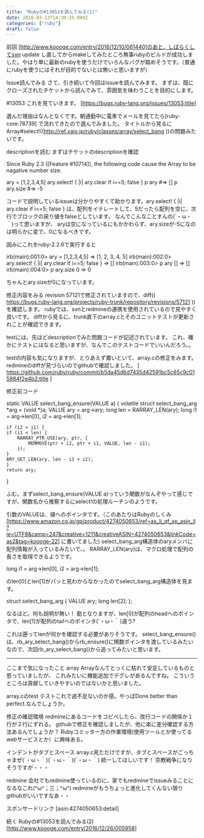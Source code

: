 ```yaml
---
title: "Rubyの#13053を読んでみる(1)"
date: 2018-03-13T14:30:25.000Z
categories: ["ruby"]
draft: false
---
```


前回 [http://www.koooge.com/entry/2016/12/10/061440]のあと、しばらくしてsvn update
し直してからmakeしてみたところ無事rubyのビルドが成功しました。やはり単に最新のrubyを使うだけでいろんなバグが踏めそうです。（普通にrubyを使うにはそれが目的でないとは無いと思いますが）

Issue読んでみる
さて、引き続いて今回はissueを読んでみます。
まずは、既にクローズされたチケットから読んでみて、雰囲気を味わうことを目的にします。

#13053
これを見ていきます。
[https://bugs.ruby-lang.org/issues/13053:title]

選んだ理由はなんとなくです。朝通勤中に電車でメールを見てたら[ruby-core:78739] で流れてきたので選んでみました。
タイトルから見るにArray#select!((http://ref.xaio.jp/ruby/classes/array/select_bang
))の問題みたいです。

descriptionを読む
まずはチケットのdescriptionを確認

Since Ruby 2.3 ([Feature #10714]), the following code cause the Array to be nagative number size.

ary = [1,2,3,4,5]
ary.select! { |i| ary.clear if i==5; false }
p ary #=> []
p ary.size #=> -5


コードで説明しているissueは分かりやすくて助かります。ary.select! { |i| ary.clear if i==5; false }
は、配列をイテレートして、5だったら配列を空に、次行でブロックの戻り値をfalseとしています。
なんでこんなことすんの(´・ω・｀)って思いますが、
aryは空になっているにもかかわらず、ary.sizeが-5になのは明らかに変で、0になるべきです。

因みにこれをruby-2.2.6で実行すると

irb(main):001:0> ary = [1,2,3,4,5]
=> [1, 2, 3, 4, 5]
irb(main):002:0> ary.select! { |i| ary.clear if i==5; false }
=> []
irb(main):003:0> p ary
[]
=> []
irb(main):004:0> p ary.size
0
=> 0


ちゃんとary.sizeが0になっています。

修正内容をみる
revision 57121で修正されていますので、diff((
https://bugs.ruby-lang.org/projects/ruby-trunk/repository/revisions/57121
))を確認します。
rubyでは、svnとredmineの連携を使用されているので見やすく良いです。
diffから見るに、trunk直下のarray.cとそのユニットテストが更新されことが確認できます。

testには、先ほどdescriptionでみた問題コードが記述されています。
これ、確かにテストにはなると思いますが、なんでこのテストコードでいいんだろう。。

testの内容も気になりますが、とりあえず置いといて、array.cの修正をみます。
redmineのdiffが見づらいのでgithubで確認しました。
[
https://github.com/ruby/ruby/commit/b5da45d6d7435d42591bc5c65c9c015984f2e4b2:title
]

修正前コード

static VALUE
select_bang_ensure(VALUE a)
{
    volatile struct select_bang_arg *arg = (void *)a;
    VALUE ary = arg->ary;
    long len = RARRAY_LEN(ary);
    long i1 = arg->len[0], i2 = arg->len[1];

    if (i2 < i1) {
	if (i1 < len) {
	    RARRAY_PTR_USE(ary, ptr, {
		    MEMMOVE(ptr + i2, ptr + i1, VALUE, len - i1);
		});
	}
	ARY_SET_LEN(ary, len - i1 + i2);
    }
    return ary;
}


ふむ。まずselect_bang_ensure(VALUE
a)っていう関数がなんぞやって感じですが、関数名から推察するにselect!の処理ルーチンのようです。

引数のVALUEは、値へのポインタです。（このあたりはRubyのしくみ
[https://www.amazon.co.jp/gp/product/4274050653/ref=as_li_qf_sp_asin_il?ie=UTF8&camp=247&creative=1211&creativeASIN=4274050653&linkCode=as2&tag=koooge-22]
に書いてました)
select_bang_arg構造体のaryメンバに配列情報が入っているみたいで、。
RARRAY_LEN(ary)は、マクロ処理で配列の長さを取得できるようです。

long i1 = arg->len[0], i2 = arg->len[1];


のlen[0]とlen[1]がパッと見わからなかったのでselect_bang_arg構造体を見ます。

struct select_bang_arg {
    VALUE ary;
    long len[2];
};


なるほど。何も説明が無い！
勘となりますが、len[0]が配列のheadへのポインタで、len[1]が配列のtailへのポインタ(´・ω・｀)違う?

これは遡ってlenが何かを確認する必要がありそうです。
select_bang_ensure()は、rb_ary_select_bang()からrb_ensure()に関数ポインタを渡しているみたいなので、次回rb_ary_select_bang()から追ってみたいと思います。


--------------------------------------------------------------------------------

ここまで気になったこと
array
Arrayなんてとっくに枯れて安定しているものと思っていましたが、
これみたいに機能追加でデグレがあるんですね。
こういうところは貢献していきやすいのではないかと思いました。

array.cのtest
テストこれで過不足ないのか感。やっぱDone better than perfect.なんでしょうか。

修正の確認環境
redmineにあるコードをコピペしたら、改行コードの関係か１行が２行にずれる。
githubで修正を確認しましたが、他に楽に差分確認する方法あるんでしょうか？
Rubyコミッター方の作業環境(使用ツールとか使ってるwebサービスとか）に興味ある。

インデントがタブとスペース
array.c見ただけですが、タブとスペースがごっちゃまぜ(´・ω・｀)(´・ω・｀)(´・ω・｀)
統一してほしいです！
宗教戦争になりそうですが・・・

redmine
会社でもredmine使っているのに、家でもredmineでissueみることになるなこれ(^ω^；三；^ω^)
redmineがもうちょっと進化してくんない限りgithubがいいですなあ・・

スポンサードリンク
[asin:4274050653:detail]

続く Rubyの#13053を読んでみる(2) [http://www.koooge.com/entry/2016/12/26/005958]
